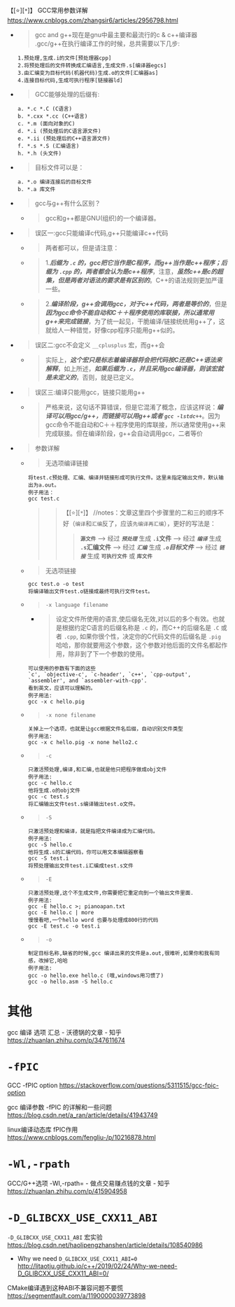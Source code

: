 
【[:star:][`*`]】 GCC常用参数详解 https://www.cnblogs.com/zhangsir6/articles/2956798.html
- > gcc and g++现在是gnu中最主要和最流行的c & c++编译器 .gcc/g++在执行编译工作的时候，总共需要以下几步:
  ```console
  1.预处理,生成.i的文件[预处理器cpp]
  2.将预处理后的文件转换成汇编语言,生成文件.s[编译器egcs]
  3.由汇编变为目标代码(机器代码)生成.o的文件[汇编器as]
  4.连接目标代码,生成可执行程序[链接器ld]
  ```
- > GCC能够处理的后缀有:
  ```console
  a. *.c *.C (C语言)
  b. *.cxx *.cc (C++语言)
  c. *.m (面向对象的C)
  d. *.i (预处理后的C语言源文件)
  e. *.ii (预处理后的C++语言源文件)
  f. *.s *.S (汇编语言)
  h. *.h (头文件)
  ```
- > 目标文件可以是：
  ```console
  a. *.o 编译连接后的目标文件
  b. *.a 库文件
  ```
- > gcc与g++有什么区别？
  * > gcc和g++都是GNU(组织)的一个编译器。
- > 误区一:gcc只能编译c代码,g++只能编译c++代码
  * > 两者都可以，但是请注意：
  * > 1.***后缀为 `.c` 的，gcc把它当作是C程序，而g++当作是c++程序；后缀为 `.cpp` 的，两者都会认为是c++程序***，注意，***虽然c++是c的超集，但是两者对语法的要求是有区别的***。C++的语法规则更加严谨一些。
  * > 2.***编译阶段，g++会调用gcc，对于c++代码，两者是等价的***，但是***因为gcc命令不能自动和C＋＋程序使用的库联接，所以通常用g++来完成链接***，为了统一起见，干脆编译/链接统统用g++了，这就给人一种错觉，好像cpp程序只能用g++似的。
- > 误区二:gcc不会定义 `__cplusplus` 宏，而g++会
  * > 实际上，***这个宏只是标志着编译器将会把代码按C还是C++语法来解释***，如上所述，***如果后缀为 `.c`，并且采用gcc编译器，则该宏就是未定义的***，否则，就是已定义。
- > 误区三:编译只能用gcc，链接只能用g++
  * > 严格来说，这句话不算错误，但是它混淆了概念，应该这样说：***编译可以用gcc/g++，而链接可以用g++或者 `gcc -lstdc++`***。因为gcc命令不能自动和C＋＋程序使用的库联接，所以通常使用g++来完成联接。但在编译阶段，g++会自动调用gcc，二者等价
- > 参数详解
  * > 无选项编译链接
    ```console
    将test.c预处理、汇编、编译并链接形成可执行文件。这里未指定输出文件，默认输出为a.out。
    例子用法：
    gcc test.c
    ```
    >> 【[:star:][`*`]】 //notes：文章这里四个步骤里的二和三的顺序不好（`编译`和`汇编`反了，应该`先编译再汇编`），更好的写法是：
    >>> **`源文件`** --> 经过 ***`预处理`*** 生成 **`.i`文件** --> 经过 ***`编译`*** 生成 **`.s`汇编文件** --> 经过 ***`汇编`*** 生成 ***`.o`目标文件*** --> 经过 ***`链接`*** 生成 **`可执行文件`** 或 **`库文件`**
  * > 无选项链接
    ```console
    gcc test.o -o test
    将编译输出文件test.o链接成最终可执行文件test。
    ```
  * > `-x language filename`
    + > 设定文件所使用的语言,使后缀名无效,对以后的多个有效。也就是根据约定C语言的后缀名称是 `.c` 的，而C++的后缀名是 `.C` 或者 `.cpp`, 如果你很个性，决定你的C代码文件的后缀名是 `.pig` 哈哈，那你就要用这个参数，这个参数对他后面的文件名都起作用，除非到了下一个参数的使用。
    ```concole  
    可以使用的参数有下面的这些  
    `c', `objective-c', `c-header', `c++', `cpp-output', `assembler', and `assembler-with-cpp'.  
    看到英文，应该可以理解的。  
    例子用法:  
    gcc -x c hello.pig
    ```
  * > `-x none filename`
    ```console
    关掉上一个选项，也就是让gcc根据文件名后缀，自动识别文件类型  
    例子用法:  
    gcc -x c hello.pig -x none hello2.c
    ```
  * > `-c`
    ```console
    只激活预处理,编译,和汇编,也就是他只把程序做成obj文件
    例子用法:
    gcc -c hello.c
    他将生成.o的obj文件
    gcc -c test.s
    将汇编输出文件test.s编译输出test.o文件。
    ```
  * > `-S`
    ```console
    只激活预处理和编译，就是指把文件编译成为汇编代码。
    例子用法:
    gcc -S hello.c
    他将生成.s的汇编代码，你可以用文本编辑器察看
    gcc -S test.i
    将预处理输出文件test.i汇编成test.s文件
    ```
  * > `-E`
    ```console
    只激活预处理,这个不生成文件,你需要把它重定向到一个输出文件里面.
    例子用法:
    gcc -E hello.c >; pianoapan.txt
    gcc -E hello.c | more 
    慢慢看吧,一个hello word 也要与处理成800行的代码
    gcc -E test.c -o test.i
    ```
  * > `-o`
    ```console
    制定目标名称,缺省的时候,gcc 编译出来的文件是a.out,很难听,如果你和我有同感，改掉它,哈哈
    例子用法:
    gcc -o hello.exe hello.c (哦,windows用习惯了)
    gcc -o hello.asm -S hello.c
    ```

# 其他

gcc 编译 选项 汇总 - 沃德锅的文章 - 知乎 https://zhuanlan.zhihu.com/p/347611674

# `-fPIC`

GCC -fPIC option https://stackoverflow.com/questions/5311515/gcc-fpic-option

gcc 编译参数 -fPIC 的详解和一些问题 https://blog.csdn.net/a_ran/article/details/41943749

linux编译动态库 fPIC作用 https://www.cnblogs.com/fengliu-/p/10216878.html

# `-Wl,-rpath`

GCC/G++选项 -Wl,-rpath= - 做点交易赚点钱的文章 - 知乎 https://zhuanlan.zhihu.com/p/415904958

# `-D_GLIBCXX_USE_CXX11_ABI`

`-D_GLIBCXX_USE_CXX11_ABI` 宏实验 https://blog.csdn.net/haolipengzhanshen/article/details/108540986
- Why we need `D_GLIBCXX_USE_CXX11_ABI=0` http://litaotju.github.io/c++/2019/02/24/Why-we-need-D_GLIBCXX_USE_CXX11_ABI=0/

CMake编译遇到这种ABI不兼容问题不要慌 https://segmentfault.com/a/1190000039773898
